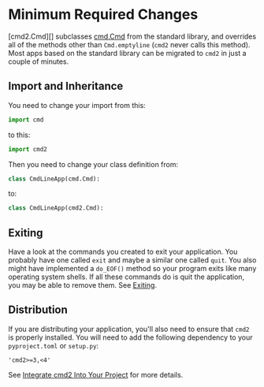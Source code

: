 # Minimum Required Changes

[cmd2.Cmd][] subclasses [cmd.Cmd](https://docs.python.org/3/library/cmd.html#cmd.Cmd) from the
standard library, and overrides all of the methods other than `Cmd.emptyline` (`cmd2` never calls
this method). Most apps based on the standard library can be migrated to `cmd2` in just a couple of
minutes.

## Import and Inheritance

You need to change your import from this:

```py
import cmd
```

to this:

```py
import cmd2
```

Then you need to change your class definition from:

```py
class CmdLineApp(cmd.Cmd):
```

to:

```py
class CmdLineApp(cmd2.Cmd):
```

## Exiting

Have a look at the commands you created to exit your application. You probably have one called
`exit` and maybe a similar one called `quit`. You also might have implemented a `do_EOF()` method so
your program exits like many operating system shells. If all these commands do is quit the
application, you may be able to remove them. See [Exiting](../features/misc.md#exiting).

## Distribution

If you are distributing your application, you'll also need to ensure that `cmd2` is properly
installed. You will need to add the following dependency to your `pyproject.toml` or `setup.py`:

    'cmd2>=3,<4'

See [Integrate cmd2 Into Your Project](../overview/integrating.md) for more details.
